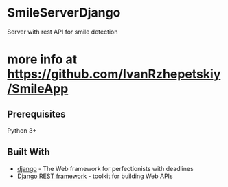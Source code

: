 # SmileServerDjango
Server with rest API for smile detection
# more info at https://github.com/IvanRzhepetskiy/SmileApp
## Prerequisites

Python 3+

## Built With

* [django](https://www.djangoproject.com/) - The Web framework for perfectionists with deadlines
* [Django REST framework](https://www.django-rest-framework.org/) - toolkit for building Web APIs


